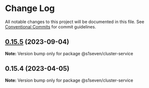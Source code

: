 # Change Log

All notable changes to this project will be documented in this file.
See [Conventional Commits](https://conventionalcommits.org) for commit guidelines.

## [0.15.5](https://github.com/s1seven/nestjs-tools/compare/@s1seven/cluster-service@0.15.4...@s1seven/cluster-service@0.15.5) (2023-09-04)

**Note:** Version bump only for package @s1seven/cluster-service

## 0.15.4 (2023-04-05)

**Note:** Version bump only for package @s1seven/cluster-service
